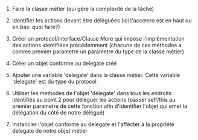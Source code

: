 1) Faire la classe métier (qui gère la complexité de la tâche)

2) Identifier les actions devant être déléguées (ici l'accelero est en haut ou en bas: quoi faire?)

3) Créer un protocol/interface/Classe Mere qui impose l'implémentation des actions identifiées précédemment (chacune de ces méthodes a comme premier parametre un parametre du type de la classe métier)

4) Créer un objet conforme au delegate créé

5) Ajouter une variable 'delegate' dans la classe métier. Cette variable 'delegate' est du type du protocol

6) Utiliser les methodes de l'objet 'delegate' dans tous les endroits identifiés au point 2 pour déléguer les actions (passer self/this au premier parametre de cette fonction afin d'identifier l'objet qui emet la délégation du côté de notre délégué)

7) Instancier l'objet conforme au delegate et l'affecter à la propriété delegate de notre objet métier